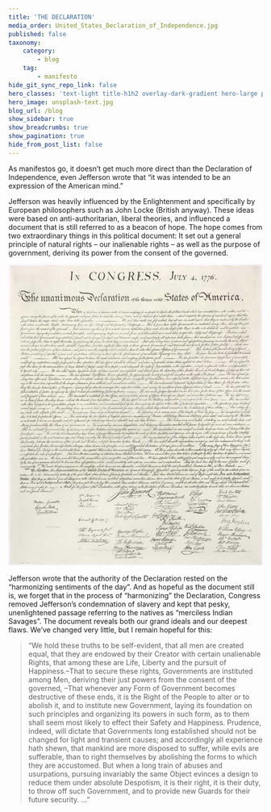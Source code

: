 ```yaml
---
title: 'THE DECLARATION'
media_order: United_States_Declaration_of_Independence.jpg
published: false
taxonomy:
    category:
        - blog
    tag:
        - manifesto
hide_git_sync_repo_link: false
hero_classes: 'text-light title-h1h2 overlay-dark-gradient hero-large parallax'
hero_image: unsplash-text.jpg
blog_url: /blog
show_sidebar: true
show_breadcrumbs: true
show_pagination: true
hide_from_post_list: false
---
```


As manifestos go, it doesn’t get much more direct than the Declaration of Independence, even Jefferson wrote that “it was intended to be an expression of the American mind.” 

Jefferson was heavily influenced by the Enlightenment and specifically by European philosophers such as John Locke (British anyway). These ideas were based on anti-authoritarian, liberal theories, and influenced a document that is still referred to as a beacon of hope. The hope comes from two extraordinary things in this political document: It set out a general principle of natural rights – our inalienable rights – as well as the purpose of government, deriving its power from the consent of the governed.

![Book Cover](United_States_Declaration_of_Independence.jpg?resize=550,425&classes=right)

Jefferson wrote that the authority of the Declaration rested on the “harmonizing sentiments of the day”. And as hopeful as the document still is, we forget that in the process of “harmonizing” the Declaration, Congress removed Jefferson’s condemnation of slavery and kept that pesky, unenlightened passage referring to the natives as “merciless Indian Savages”. The document reveals both our grand ideals and our deepest flaws. We’ve changed very little, but I remain hopeful for this:

>“We hold these truths to be self-evident, that all men are created equal, that they are endowed by their Creator with certain unalienable Rights, that among these are Life, Liberty and the pursuit of Happiness.–That to secure these rights, Governments are instituted among Men, deriving their just powers from the consent of the governed, –That whenever any Form of Government becomes destructive of these ends, it is the Right of the People to alter or to abolish it, and to institute new Government, laying its foundation on such principles and organizing its powers in such form, as to them shall seem most likely to effect their Safety and Happiness. Prudence, indeed, will dictate that Governments long established should not be changed for light and transient causes; and accordingly all experience hath shewn, that mankind are more disposed to suffer, while evils are sufferable, than to right themselves by abolishing the forms to which they are accustomed. But when a long train of abuses and usurpations, pursuing invariably the same Object evinces a design to reduce them under absolute Despotism, it is their right, it is their duty, to throw off such Government, and to provide new Guards for their future security. …”